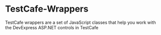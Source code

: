 # TestCafe-Wrappers
TestCafe wrappers are a set of JavaScript classes that help you work with the DevExpress ASP.NET controls in TestCafe
